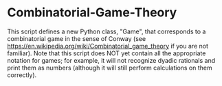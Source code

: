# Combinatorial-Game-Theory

This script defines a new Python class, "Game", that corresponds to a combinatorial game in the sense of Conway (see https://en.wikipedia.org/wiki/Combinatorial_game_theory if you are not familiar). Note that this script does NOT yet contain all the appropriate notation for games; for example, it will not recognize dyadic rationals and print them as numbers (although it will still perform calculations on them correctly).

